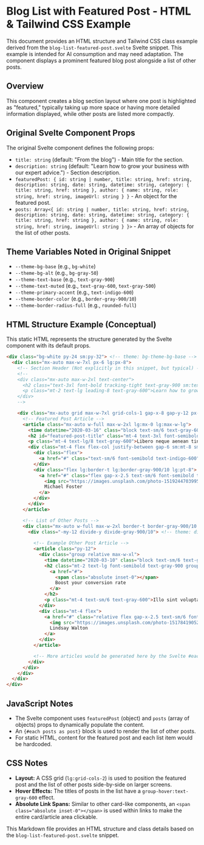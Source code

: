 # Blog List with Featured Post - HTML & Tailwind CSS Example

This document provides an HTML structure and Tailwind CSS class example derived from the `blog-list-featured-post.svelte` Svelte snippet. This example is intended for AI consumption and may need adaptation. The component displays a prominent featured blog post alongside a list of other posts.

## Overview

This component creates a blog section layout where one post is highlighted as "featured," typically taking up more space or having more detailed information displayed, while other posts are listed more compactly.

## Original Svelte Component Props

The original Svelte component defines the following props:

-   `title: string` (default: "From the blog") - Main title for the section.
-   `description: string` (default: "Learn how to grow your business with our expert advice.") - Section description.
-   `featuredPost: { id: string | number, title: string, href: string, description: string, date: string, datetime: string, category: { title: string, href: string }, author: { name: string, role: string, href: string, imageUrl: string } }` - An object for the featured post.
-   `posts: Array<{ id: string | number, title: string, href: string, description: string, date: string, datetime: string, category: { title: string, href: string }, author: { name: string, role: string, href: string, imageUrl: string } }>` - An array of objects for the list of other posts.

## Theme Variables Noted in Original Snippet

-   `--theme-bg-base` (e.g., `bg-white`)
-   `--theme-bg-alt` (e.g., `bg-gray-50`)
-   `--theme-text-base` (e.g., `text-gray-900`)
-   `--theme-text-muted` (e.g., `text-gray-600`, `text-gray-500`)
-   `--theme-primary-accent` (e.g., `text-indigo-600`)
-   `--theme-border-color` (e.g., `border-gray-900/10`)
-   `--theme-border-radius-full` (e.g., `rounded-full`)

## HTML Structure Example (Conceptual)

This static HTML represents the structure generated by the Svelte component with its default props.

```html
<div class="bg-white py-24 sm:py-32"> <!-- theme: bg-theme-bg-base -->
  <div class="mx-auto max-w-7xl px-6 lg:px-8">
    <!-- Section Header (Not explicitly in this snippet, but typical) -->
    <!-- 
    <div class="mx-auto max-w-2xl text-center">
      <h2 class="text-3xl font-bold tracking-tight text-gray-900 sm:text-4xl">From the blog</h2>
      <p class="mt-2 text-lg leading-8 text-gray-600">Learn how to grow your business with our expert advice.</p>
    </div> 
    -->

    <div class="mx-auto grid max-w-7xl grid-cols-1 gap-x-8 gap-y-12 px-6 sm:gap-y-16 lg:grid-cols-2 lg:px-8">
      <!-- Featured Post Article -->
      <article class="mx-auto w-full max-w-2xl lg:mx-0 lg:max-w-lg">
        <time datetime="2020-03-16" class="block text-sm/6 text-gray-600">Mar 16, 2020</time> <!-- theme: text-theme-text-muted -->
        <h2 id="featured-post-title" class="mt-4 text-3xl font-semibold tracking-tight text-pretty text-gray-900 sm:text-4xl">We’re incredibly proud to announce we have secured $75m in Series B</h2> <!-- theme: text-theme-text-base -->
        <p class="mt-4 text-lg/8 text-gray-600">Libero neque aenean tincidunt nec consequat tempor. Viverra odio id velit adipiscing id. Nisi vestibulum orci eget bibendum dictum. Velit viverra posuere vulputate volutpat nunc. Nunc netus sit faucibus.</p> <!-- theme: text-theme-text-muted -->
        <div class="mt-4 flex flex-col justify-between gap-6 sm:mt-8 sm:flex-row-reverse sm:gap-8 lg:mt-4 lg:flex-col">
          <div class="flex">
            <a href="#" class="text-sm/6 font-semibold text-indigo-600" aria-describedby="featured-post-title">Continue reading <span aria-hidden="true">&rarr;</span></a> <!-- theme: text-theme-primary-accent -->
          </div>
          <div class="flex lg:border-t lg:border-gray-900/10 lg:pt-8"> <!-- theme: border-theme-border-color -->
            <a href="#" class="flex gap-x-2.5 text-sm/6 font-semibold text-gray-900"> <!-- theme: text-theme-text-base -->
              <img src="https://images.unsplash.com/photo-1519244703995-f4e0f30006d5?ixlib=rb-1.2.1&ixid=eyJhcHBfaWQiOjEyMDd9&auto=format&fit=facearea&facepad=2&w=256&h=256&q=80" alt="Michael Foster avatar" class="size-6 flex-none rounded-full bg-gray-50"> <!-- theme: bg-theme-bg-alt, rounded-theme-border-radius-full -->
              Michael Foster
            </a>
          </div>
        </div>
      </article>

      <!-- List of Other Posts -->
      <div class="mx-auto w-full max-w-2xl border-t border-gray-900/10 pt-12 sm:pt-16 lg:mx-0 lg:max-w-none lg:border-t-0 lg:pt-0"> <!-- theme: border-theme-border-color -->
        <div class="-my-12 divide-y divide-gray-900/10"> <!-- theme: divide-theme-border-color -->
          
          <!-- Example Other Post Article -->
          <article class="py-12">
            <div class="group relative max-w-xl">
              <time datetime="2020-03-10" class="block text-sm/6 text-gray-600">Mar 10, 2020</time>
              <h2 class="mt-2 text-lg font-semibold text-gray-900 group-hover:text-gray-600">
                <a href="#">
                  <span class="absolute inset-0"></span>
                  Boost your conversion rate
                </a>
              </h2>
              <p class="mt-4 text-sm/6 text-gray-600">Illo sint voluptas. Error voluptates culpa eligendi. Hic vel totam vitae illo. Non aliquid explicabo necessitatibus unde. Sed exercitationem placeat consectetur nulla deserunt vel iusto corrupti dicta laboris incididunt.</p>
            </div>
            <div class="mt-4 flex">
              <a href="#" class="relative flex gap-x-2.5 text-sm/6 font-semibold text-gray-900">
                <img src="https://images.unsplash.com/photo-1517841905240-472988babdf9?ixlib=rb-1.2.1&ixid=eyJhcHBfaWQiOjEyMDd9&auto=format&fit=facearea&facepad=2&w=256&h=256&q=80" alt="Lindsay Walton avatar" class="size-6 flex-none rounded-full bg-gray-50">
                Lindsay Walton
              </a>
            </div>
          </article>

          <!-- More articles would be generated here by the Svelte #each block -->
        </div>
      </div>
    </div>
  </div>
</div>
```

## JavaScript Notes
- The Svelte component uses `featuredPost` (object) and `posts` (array of objects) props to dynamically populate the content.
- An `{#each posts as post}` block is used to render the list of other posts.
- For static HTML, content for the featured post and each list item would be hardcoded.

## CSS Notes
- **Layout:** A CSS grid (`lg:grid-cols-2`) is used to position the featured post and the list of other posts side-by-side on larger screens.
- **Hover Effects:** The titles of posts in the list have a `group-hover:text-gray-600` effect.
- **Absolute Link Spans:** Similar to other card-like components, an `<span class="absolute inset-0"></span>` is used within links to make the entire card/article area clickable.

This Markdown file provides an HTML structure and class details based on the `blog-list-featured-post.svelte` snippet.
